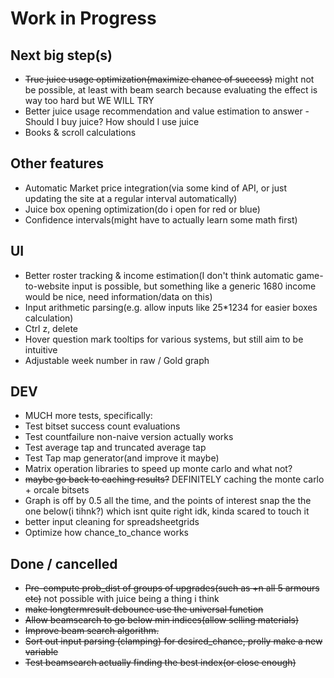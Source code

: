 
# Work in Progress

## Next big step(s)

- ~~True juice usage optimization(maximize chance of success)~~ might not be possible, at least with beam search because evaluating the effect is way too hard but WE WILL TRY
- Better juice usage recommendation and value estimation to answer - Should I buy juice? How should I use juice
- Books & scroll calculations

## Other features

- Automatic Market price integration(via some kind of API, or just updating the site at a regular interval automatically)
- Juice box opening optimization(do i open for red or blue)
- Confidence intervals(might have to actually learn some math first)

## UI

- Better roster tracking & income estimation(I don't think automatic game-to-website input is possible, but something like a generic 1680 income would be nice, need information/data on this)
- Input arithmetic parsing(e.g. allow inputs like 25*1234 for easier boxes calculation)
- Ctrl z, delete
- Hover question mark tooltips for various systems, but still aim to be intuitive
- Adjustable week number in raw / Gold graph

## DEV

- MUCH more tests, specifically:
- Test bitset success count evaluations
- Test countfailure non-naive version actually works
- Test average tap and truncated average tap
- Test Tap map generator(and improve it maybe)
- Matrix operation libraries to speed up monte carlo and what not?
- ~~maybe go back to caching results?~~ DEFINITELY caching the monte carlo + orcale bitsets
- Graph is off by 0.5 all the time, and the points of interest snap the the one below(i tihnk?) which isnt quite right idk, kinda scared to touch it
- better input cleaning for spreadsheetgrids
- Optimize how chance_to_chance works

## Done / cancelled

- ~~Pre-compute prob_dist of groups of upgrades(such as +n all 5 armours etc)~~ not possible with juice being a thing i think
- ~~make longtermresult debounce use the universal function~~
- ~~Allow beamsearch to go below min indices(allow selling materials)~~
- ~~Improve beam search algorithm.~~
- ~~Sort out input parsing (clamping) for desired_chance, prolly make a new variable~~
- ~~Test beamsearch actually finding the best index(or close enough)~~
